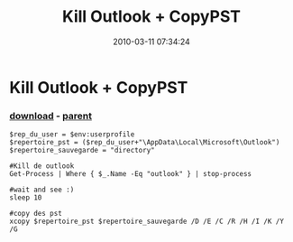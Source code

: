﻿---
pid:            1691
poster:         papafred
title:          Kill Outlook + CopyPST
date:           2010-03-11 07:34:24
format:         posh
parent:         1690
parent:         1690

---

# Kill Outlook + CopyPST

### [download](1691.ps1) - [parent](1690.md)



```posh
$rep_du_user = $env:userprofile
$repertoire_pst = ($rep_du_user+"\AppData\Local\Microsoft\Outlook")
$repertoire_sauvegarde = "directory"

#Kill de outlook
Get-Process | Where { $_.Name -Eq "outlook" } | stop-process

#wait and see :)
sleep 10

#copy des pst
xcopy $repertoire_pst $repertoire_sauvegarde /D /E /C /R /H /I /K /Y /G
```

